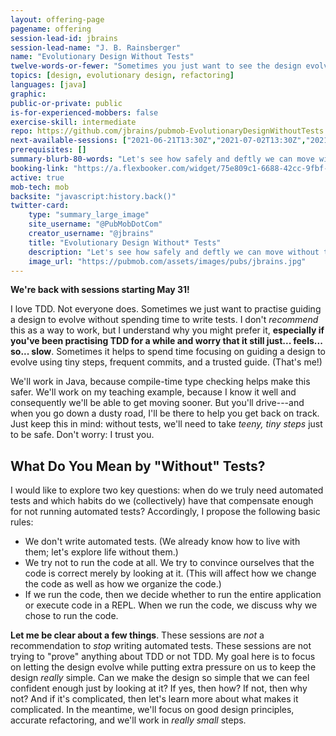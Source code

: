 ```yaml
---
layout: offering-page
pagename: offering
session-lead-id: jbrains
session-lead-name: "J. B. Rainsberger"
name: "Evolutionary Design Without Tests"
twelve-words-or-fewer: "Sometimes you just want to see the design evolve."
topics: [design, evolutionary design, refactoring]
languages: [java]
graphic:
public-or-private: public
is-for-experienced-mobbers: false
exercise-skill: intermediate
repo: https://github.com/jbrains/pubmob-EvolutionaryDesignWithoutTests
next-available-sessions: ["2021-06-21T13:30Z","2021-07-02T13:30Z","2021-07-13T13:30Z","2021-07-20T13:30Z","2021-07-27T13:30Z"]
prerequisites: []
summary-blurb-80-words: "Let's see how safely and deftly we can move without tests. We'll focus on guiding the design to evolve and we'll write the tests in our heads. We're professionals; we can trust each other."
booking-link: "https://a.flexbooker.com/widget/75e809c1-6688-42cc-9fbf-77b001c15991?serviceIds=39218"
active: true
mob-tech: mob
backsite: "javascript:history.back()"
twitter-card:
    type: "summary_large_image"
    site_username: "@PubMobDotCom"
    creator_username: "@jbrains"
    title: "Evolutionary Design Without* Tests"
    description: "Let's see how safely and deftly we can move without tests. We'll focus on guiding the design to evolve and we'll write the tests in our heads. We're professionals; we can trust each other."
    image_url: "https://pubmob.com/assets/images/pubs/jbrains.jpg"
---
```

**We're back with sessions starting May 31!**

<style type="text/css">
#offering li { 
    font-size: 1.5em; 
    list-style: disc;
}
</style>


I love TDD. Not everyone does. Sometimes we just want to practise guiding a design to evolve without spending time to write tests. I don't _recommend_ this as a way to work, but I understand why you might prefer it, **especially if you've been practising TDD for a while and worry that it still just... feels... so... slow**. Sometimes it helps to spend time focusing on guiding a design to evolve using tiny steps, frequent commits, and a trusted guide. (That's me!)

We'll work in Java, because compile-time type checking helps make this safer. We'll work on my teaching example, because I know it well and consequently we'll be able to get moving sooner. But you'll drive---and when you go down a dusty road, I'll be there to help you get back on track. Just keep this in mind: without tests, we'll need to take _teeny, tiny steps_ just to be safe. Don't worry: I trust you.

## What Do You Mean by "Without" Tests?

I would like to explore two key questions: when do we truly need automated tests and which habits do we (collectively) have that compensate enough for not running automated tests? Accordingly, I propose the following basic rules:

- We don't write automated tests. (We already know how to live with them; let's explore life without them.)
- We try not to run the code at all. We try to convince ourselves that the code is correct merely by looking at it. (This will affect how we change the code as well as how we organize the code.)
- If we run the code, then we decide whether to run the entire application or execute code in a REPL. When we run the code, we discuss why we chose to run the code.

**Let me be clear about a few things**. These sessions are _not_ a recommendation to _stop_ writing automated tests. These sessions are not trying to "prove" anything about TDD or not TDD. My goal here is to focus on letting the design evolve while putting extra pressure on us to keep the design _really_ simple. Can we make the design so simple that we can feel confident enough just by looking at it? If yes, then how? If not, then why not? And if it's complicated, then let's learn more about what makes it complicated. In the meantime, we'll focus on good design principles, accurate refactoring, and we'll work in _really small_ steps.